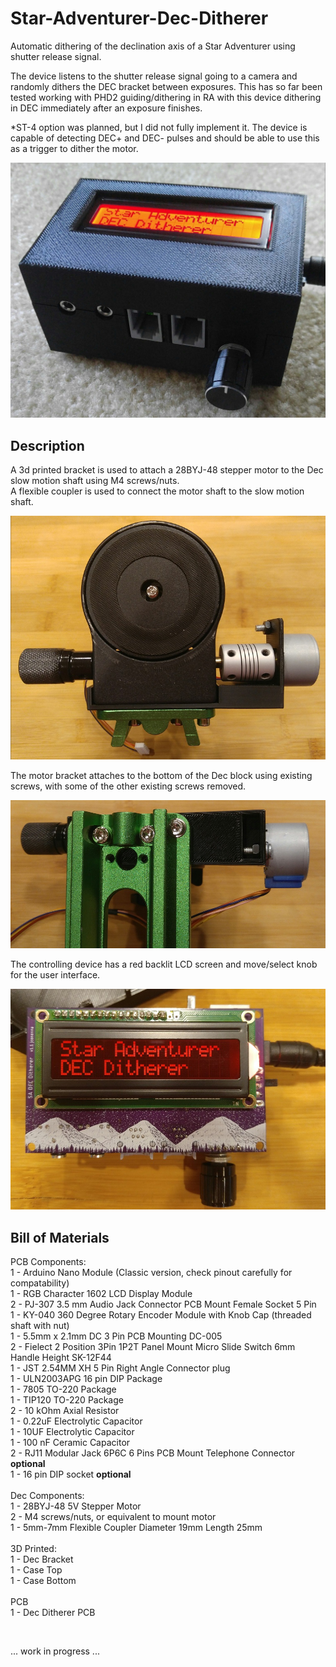 # Star-Adventurer-Dec-Ditherer

Automatic dithering of the declination axis of a Star Adventurer using shutter release signal.

The device listens to the shutter release signal going to a camera and randomly dithers the DEC bracket between exposures. This has so far been tested working with PHD2 guiding/dithering in RA with this device dithering in DEC immediately after an exposure finishes.

*ST-4 option was planned, but I did not fully implement it. The device is capable of detecting DEC+ and DEC- pulses and should be able to use this as a trigger to dither the motor.

![Assembled PCB with 3d Printed Case](https://github.com/jconenna/Star-Adventurer-Dec-Ditherer/blob/main/images/sa_dd.jpg?raw=true)

## Description

A 3d printed bracket is used to attach a 28BYJ-48 stepper motor to the Dec slow motion shaft using M4 screws/nuts.</br>
A flexible coupler is used to connect the motor shaft to the slow motion shaft.</br>

![Dec Assembly 1](https://github.com/jconenna/Star-Adventurer-Dec-Ditherer/blob/main/images/dec1.jpg?raw=true)

The motor bracket attaches to the bottom of the Dec block using existing screws, with some of the other existing screws removed.

![Dec Assembly 2](https://github.com/jconenna/Star-Adventurer-Dec-Ditherer/blob/main/images/dec2.jpg?raw=true)

The controlling device has a red backlit LCD screen and move/select knob for the user interface.

![Dec Assembly 2](https://github.com/jconenna/Star-Adventurer-Dec-Ditherer/blob/main/images/unit1.jpg?raw=true)

## Bill of Materials

PCB Components:<br/>
1 - Arduino Nano Module (Classic version, check pinout carefully for compatability)<br/>
1 - RGB Character 1602 LCD Display Module<br/>
2 - PJ-307 3.5 mm Audio Jack Connector PCB Mount Female Socket 5 Pin<br/>
1 - KY-040 360 Degree Rotary Encoder Module with Knob Cap (threaded shaft with nut)<br/>
1 - 5.5mm x 2.1mm DC 3 Pin PCB Mounting DC-005<br/>
2 - Fielect 2 Position 3Pin 1P2T Panel Mount Micro Slide Switch 6mm Handle Height SK-12F44 <br/>
1 - JST 2.54MM XH 5 Pin Right Angle Connector plug <br/>
1 - ULN2003APG 16 pin DIP Package<br/>
1 - 7805 TO-220 Package<br/>
1 - TIP120 TO-220 Package<br/>
2 - 10 kOhm Axial Resistor<br/>
1 - 0.22uF Electrolytic Capacitor<br/>
1 - 10UF Electrolytic Capacitor<br/>
1 - 100 nF Ceramic Capacitor<br/>
2 - RJ11 Modular Jack 6P6C 6 Pins PCB Mount Telephone Connector **optional**<br/>
1 - 16 pin DIP socket **optional**<br/>
<br/>
Dec Components:<br/>
1 - 28BYJ-48 5V Stepper Motor<br/>
2 - M4 screws/nuts, or equivalent to mount motor<br/>
1 - 5mm-7mm Flexible Coupler Diameter 19mm Length 25mm <br/>
<br/>
3D Printed:<br/>
1 - Dec Bracket<br/>
1 - Case Top<br/>
1 - Case Bottom<br/>
<br/>
PCB<br/>
1 - Dec Ditherer PCB<br/>

<br/>

... work in progress ...
